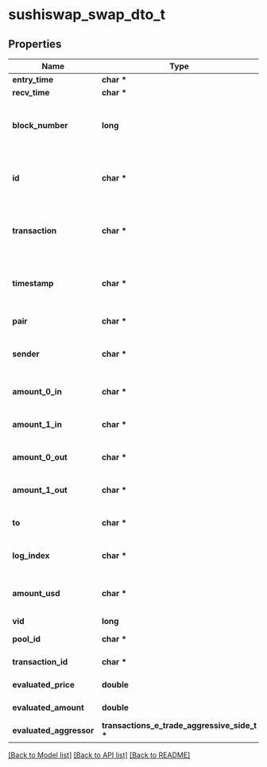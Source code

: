 # sushiswap_swap_dto_t

## Properties
Name | Type | Description | Notes
------------ | ------------- | ------------- | -------------
**entry_time** | **char \*** |  | [optional] 
**recv_time** | **char \*** |  | [optional] 
**block_number** | **long** | Number of block in which entity was recorded. | [optional] 
**id** | **char \*** | Transaction hash plus index in Transaction swap array. | [optional] 
**transaction** | **char \*** | Reference to transaction swap was included in. | [optional] 
**timestamp** | **char \*** | Timestamp of swap, used for sorted lookups. | [optional] 
**pair** | **char \*** | Reference to pair. | [optional] 
**sender** | **char \*** | Address that initiated the swap. | [optional] 
**amount_0_in** | **char \*** | Amount of token0 sold. | [optional] 
**amount_1_in** | **char \*** | Amount of token1 sold. | [optional] 
**amount_0_out** | **char \*** | Amount of token0 received. | [optional] 
**amount_1_out** | **char \*** | Amount of token1 received. | [optional] 
**to** | **char \*** | Recipient of output tokens. | [optional] 
**log_index** | **char \*** | Event index within transaction. | [optional] 
**amount_usd** | **char \*** | Derived amount of tokens sold in USD. | [optional] 
**vid** | **long** |  | [optional] 
**pool_id** | **char \*** |  | [optional] [readonly] 
**transaction_id** | **char \*** |  | [optional] [readonly] 
**evaluated_price** | **double** |  | [optional] [readonly] 
**evaluated_amount** | **double** |  | [optional] [readonly] 
**evaluated_aggressor** | **transactions_e_trade_aggressive_side_t \*** |  | [optional] 

[[Back to Model list]](../README.md#documentation-for-models) [[Back to API list]](../README.md#documentation-for-api-endpoints) [[Back to README]](../README.md)


